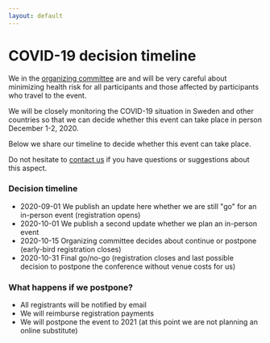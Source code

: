 ```yaml
---
layout: default
---
```


# COVID-19 decision timeline

We in the [organizing committee](/conference/committees/) are and will be very
careful about minimizing health risk for all participants and those affected by
participants who travel to the event.

We will be closely monitoring the COVID-19 situation in Sweden and other
countries so that we can decide whether this event can take place in person
December 1-2, 2020.

Below we share our timeline to decide whether this event can take place.

Do not hesitate to [contact us](mailto:nordic-rse-organizers@neic.no) if you
have questions or suggestions about this aspect.


### Decision timeline

- 2020-09-01 We publish an update here whether we are still "go" for an in-person event (registration opens)
- 2020-10-01 We publish a second update whether we plan an in-person event
- 2020-10-15 Organizing committee decides about continue or postpone (early-bird registration closes)
- 2020-10-31 Final go/no-go (registration closes and last possible decision to postpone the conference without venue costs for us)


### What happens if we postpone?

- All registrants will be notified by email
- We will reimburse registration payments
- We will postpone the event to 2021 (at this point we are not planning an online substitute)
